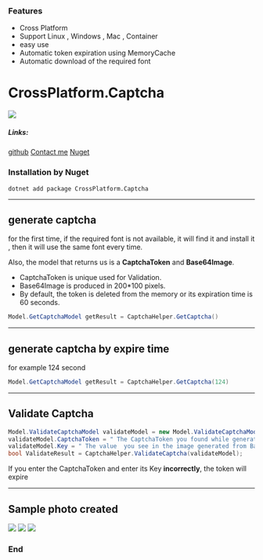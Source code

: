 ### Features

- Cross Platform 
- Support Linux , Windows , Mac , Container
- easy use
- Automatic token expiration using MemoryCache
- Automatic download of the required font

# CrossPlatform.Captcha
![](https://drive.google.com/uc?export=download&id=12QrzTO2VH5tAkbEh6g4nIgYCTWFTSEEx)

##### Links:
[github](https://github.com/mhzsam/Captcha)
[Contact me](mailto:mhzsam@gmail.com)
[Nuget](https://www.nuget.org/packages/CrossPlatform.Captcha)


### Installation by Nuget

`dotnet add package CrossPlatform.Captcha`

----
## generate captcha 

for the first time, if the required font is not available, it will find it and install it , then it will use the same font every time.

Also, the model that returns us is a **CaptchaToken** and **Base64Image**.

- CaptchaToken is unique  used for Validation.
- Base64Image is produced in 200*100 pixels.
- By default, the token is deleted from the memory or its expiration time is 60 seconds.

```csharp
Model.GetCaptchaModel getResult = CaptchaHelper.GetCaptcha()
```

----
## generate captcha by expire time 

for example 124 second

```csharp
Model.GetCaptchaModel getResult = CaptchaHelper.GetCaptcha(124)
```
----
## Validate Captcha
```csharp
Model.ValidateCaptchaModel validateModel = new Model.ValidateCaptchaModel();
validateModel.CaptchaToken = " The CaptchaToken you found while generate the captcha ";
validateModel.Key = " The value  you see in the image generated from Base64Image ";
bool ValidateResult = CaptchaHelper.ValidateCaptcha(validateModel);

```

If you enter the CaptchaToken and enter its Key **incorrectly**, the token will expire



----
## Sample photo created


![](https://drive.google.com/uc?export=download&id=1q_CWZON-tHAtxwsNZ-B61jRB5uv7y5bs)
![](https://drive.google.com/uc?export=download&id=1WhZcsJUnDBS0rESU4-dZl4SDfnrx_e39)
![](https://drive.google.com/uc?export=download&id=17-8uiR-NWyzAEn3xwIyOKjIBKvRCAHPT)

### End